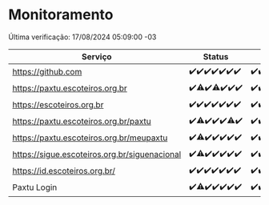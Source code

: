 # Monitoramento

Última verificação: 17/08/2024 05:09:00 -03

|Serviço|Status|Últimas 24h|
|---|---|---|
|https://github.com|<span title="2024-08-10: OK=24">✔️</span><span title="2024-08-11: OK=23">✔️</span><span title="2024-08-12: OK=23">✔️</span><span title="2024-08-13: OK=23">✔️</span><span title="2024-08-14: OK=23">✔️</span><span title="2024-08-15: OK=24">✔️</span><span title="2024-08-16: OK=8">✔️</span>|<span title="16/08/2024 05:10:00 -03 : 200">✔️</span><span title="16/08/2024 06:08:00 -03 : 200">✔️</span><span title="16/08/2024 07:08:00 -03 : 200">✔️</span><span title="16/08/2024 08:06:00 -03 : 200">✔️</span><span title="16/08/2024 09:14:00 -03 : 200">✔️</span><span title="16/08/2024 10:11:00 -03 : 200">✔️</span><span title="16/08/2024 11:06:00 -03 : 200">✔️</span><span title="16/08/2024 12:07:00 -03 : 200">✔️</span><span title="16/08/2024 13:09:00 -03 : 200">✔️</span><span title="16/08/2024 14:06:00 -03 : 200">✔️</span><span title="16/08/2024 15:10:00 -03 : 200">✔️</span><span title="16/08/2024 16:04:00 -03 : 200">✔️</span><span title="16/08/2024 17:07:00 -03 : 200">✔️</span><span title="16/08/2024 18:07:00 -03 : 200">✔️</span><span title="16/08/2024 19:07:00 -03 : 200">✔️</span><span title="16/08/2024 20:08:00 -03 : 200">✔️</span><span title="16/08/2024 21:34:00 -03 : 200">✔️</span><span title="16/08/2024 22:56:00 -03 : 200">✔️</span><span title="16/08/2024 23:28:00 -03 : 200">✔️</span><span title="17/08/2024 00:07:00 -03 : 200">✔️</span><span title="17/08/2024 01:09:00 -03 : 200">✔️</span><span title="17/08/2024 02:07:00 -03 : 200">✔️</span><span title="17/08/2024 03:09:00 -03 : 200">✔️</span><span title="17/08/2024 04:06:00 -03 : 200">✔️</span><span title="17/08/2024 05:09:00 -03 : 200">✔️</span>|
|https://paxtu.escoteiros.org.br|<span title="2024-08-10: OK=24">✔️</span><span title="2024-08-11: OK=22, Falhas=1">⚠️</span><span title="2024-08-12: OK=23">✔️</span><span title="2024-08-13: OK=22, Falhas=1">⚠️</span><span title="2024-08-14: OK=23">✔️</span><span title="2024-08-15: OK=24">✔️</span><span title="2024-08-16: OK=8">✔️</span>|<span title="16/08/2024 05:10:00 -03 : 200">✔️</span><span title="16/08/2024 06:08:00 -03 : 200">✔️</span><span title="16/08/2024 07:08:00 -03 : 200">✔️</span><span title="16/08/2024 08:06:00 -03 : 200">✔️</span><span title="16/08/2024 09:14:00 -03 : 200">✔️</span><span title="16/08/2024 10:11:00 -03 : 200">✔️</span><span title="16/08/2024 11:06:00 -03 : 200">✔️</span><span title="16/08/2024 12:07:00 -03 : 200">✔️</span><span title="16/08/2024 13:09:00 -03 : 200">✔️</span><span title="16/08/2024 14:06:00 -03 : 200">✔️</span><span title="16/08/2024 15:10:00 -03 : 200">✔️</span><span title="16/08/2024 16:04:00 -03 : 200">✔️</span><span title="16/08/2024 17:07:00 -03 : 200">✔️</span><span title="16/08/2024 18:07:00 -03 : 200">✔️</span><span title="16/08/2024 19:07:00 -03 : 200">✔️</span><span title="16/08/2024 20:08:00 -03 : 200">✔️</span><span title="16/08/2024 21:34:00 -03 : 200">✔️</span><span title="16/08/2024 22:56:00 -03 : 200">✔️</span><span title="16/08/2024 23:28:00 -03 : 200">✔️</span><span title="17/08/2024 00:07:00 -03 : 200">✔️</span><span title="17/08/2024 01:09:00 -03 : 200">✔️</span><span title="17/08/2024 02:07:00 -03 : 200">✔️</span><span title="17/08/2024 03:09:00 -03 : 200">✔️</span><span title="17/08/2024 04:06:00 -03 : 200">✔️</span><span title="17/08/2024 05:09:00 -03 : 200">✔️</span>|
|https://escoteiros.org.br|<span title="2024-08-10: OK=24">✔️</span><span title="2024-08-11: OK=23">✔️</span><span title="2024-08-12: OK=23">✔️</span><span title="2024-08-13: OK=23">✔️</span><span title="2024-08-14: OK=23">✔️</span><span title="2024-08-15: OK=24">✔️</span><span title="2024-08-16: OK=8">✔️</span>|<span title="16/08/2024 05:10:00 -03 : 200">✔️</span><span title="16/08/2024 06:08:00 -03 : 200">✔️</span><span title="16/08/2024 07:08:00 -03 : 200">✔️</span><span title="16/08/2024 08:06:00 -03 : 200">✔️</span><span title="16/08/2024 09:14:00 -03 : 200">✔️</span><span title="16/08/2024 10:11:00 -03 : 200">✔️</span><span title="16/08/2024 11:06:00 -03 : 200">✔️</span><span title="16/08/2024 12:07:00 -03 : 200">✔️</span><span title="16/08/2024 13:09:00 -03 : 200">✔️</span><span title="16/08/2024 14:06:00 -03 : 200">✔️</span><span title="16/08/2024 15:10:00 -03 : 200">✔️</span><span title="16/08/2024 16:04:00 -03 : 200">✔️</span><span title="16/08/2024 17:07:00 -03 : 200">✔️</span><span title="16/08/2024 18:07:00 -03 : 200">✔️</span><span title="16/08/2024 19:07:00 -03 : 200">✔️</span><span title="16/08/2024 20:08:00 -03 : 200">✔️</span><span title="16/08/2024 21:34:00 -03 : 200">✔️</span><span title="16/08/2024 22:56:00 -03 : 200">✔️</span><span title="16/08/2024 23:28:00 -03 : 200">✔️</span><span title="17/08/2024 00:07:00 -03 : 200">✔️</span><span title="17/08/2024 01:09:00 -03 : 200">✔️</span><span title="17/08/2024 02:07:00 -03 : 200">✔️</span><span title="17/08/2024 03:09:00 -03 : 200">✔️</span><span title="17/08/2024 04:06:00 -03 : 200">✔️</span><span title="17/08/2024 05:09:00 -03 : 200">✔️</span>|
|https://paxtu.escoteiros.org.br/paxtu|<span title="2024-08-10: OK=24">✔️</span><span title="2024-08-11: OK=22, Falhas=1">⚠️</span><span title="2024-08-12: OK=23">✔️</span><span title="2024-08-13: OK=23">✔️</span><span title="2024-08-14: OK=23">✔️</span><span title="2024-08-15: OK=23, Falhas=1">⚠️</span><span title="2024-08-16: OK=8">✔️</span>|<span title="16/08/2024 05:10:00 -03 : 200">✔️</span><span title="16/08/2024 06:08:00 -03 : 200">✔️</span><span title="16/08/2024 07:08:00 -03 : 200">✔️</span><span title="16/08/2024 08:06:00 -03 : 200">✔️</span><span title="16/08/2024 09:14:00 -03 : 200">✔️</span><span title="16/08/2024 10:11:00 -03 : 200">✔️</span><span title="16/08/2024 11:06:00 -03 : 200">✔️</span><span title="16/08/2024 12:07:00 -03 : 200">✔️</span><span title="16/08/2024 13:09:00 -03 : 200">✔️</span><span title="16/08/2024 14:06:00 -03 : 200">✔️</span><span title="16/08/2024 15:10:00 -03 : 200">✔️</span><span title="16/08/2024 16:04:00 -03 : 200">✔️</span><span title="16/08/2024 17:07:00 -03 : 200">✔️</span><span title="16/08/2024 18:07:00 -03 : 200">✔️</span><span title="16/08/2024 19:07:00 -03 : 200">✔️</span><span title="16/08/2024 20:08:00 -03 : 200">✔️</span><span title="16/08/2024 21:34:00 -03 : 0">❌</span><span title="16/08/2024 22:56:00 -03 : 200">✔️</span><span title="16/08/2024 23:28:00 -03 : 200">✔️</span><span title="17/08/2024 00:07:00 -03 : 200">✔️</span><span title="17/08/2024 01:09:00 -03 : 200">✔️</span><span title="17/08/2024 02:08:00 -03 : 200">✔️</span><span title="17/08/2024 03:09:00 -03 : 200">✔️</span><span title="17/08/2024 04:06:00 -03 : 200">✔️</span><span title="17/08/2024 05:09:00 -03 : 200">✔️</span>|
|https://paxtu.escoteiros.org.br/meupaxtu|<span title="2024-08-10: OK=24">✔️</span><span title="2024-08-11: OK=22, Falhas=1">⚠️</span><span title="2024-08-12: OK=23">✔️</span><span title="2024-08-13: OK=23">✔️</span><span title="2024-08-14: OK=23">✔️</span><span title="2024-08-15: OK=24">✔️</span><span title="2024-08-16: OK=8">✔️</span>|<span title="16/08/2024 05:10:00 -03 : 200">✔️</span><span title="16/08/2024 06:08:00 -03 : 200">✔️</span><span title="16/08/2024 07:08:00 -03 : 200">✔️</span><span title="16/08/2024 08:06:00 -03 : 200">✔️</span><span title="16/08/2024 09:14:00 -03 : 200">✔️</span><span title="16/08/2024 10:11:00 -03 : 200">✔️</span><span title="16/08/2024 11:06:00 -03 : 200">✔️</span><span title="16/08/2024 12:07:00 -03 : 200">✔️</span><span title="16/08/2024 13:09:00 -03 : 200">✔️</span><span title="16/08/2024 14:06:00 -03 : 200">✔️</span><span title="16/08/2024 15:10:00 -03 : 200">✔️</span><span title="16/08/2024 16:04:00 -03 : 200">✔️</span><span title="16/08/2024 17:07:00 -03 : 200">✔️</span><span title="16/08/2024 18:07:00 -03 : 200">✔️</span><span title="16/08/2024 19:07:00 -03 : 200">✔️</span><span title="16/08/2024 20:08:00 -03 : 200">✔️</span><span title="16/08/2024 21:34:00 -03 : 200">✔️</span><span title="16/08/2024 22:56:00 -03 : 200">✔️</span><span title="16/08/2024 23:28:00 -03 : 200">✔️</span><span title="17/08/2024 00:07:00 -03 : 200">✔️</span><span title="17/08/2024 01:09:00 -03 : 200">✔️</span><span title="17/08/2024 02:08:00 -03 : 200">✔️</span><span title="17/08/2024 03:09:00 -03 : 200">✔️</span><span title="17/08/2024 04:06:00 -03 : 200">✔️</span><span title="17/08/2024 05:09:00 -03 : 200">✔️</span>|
|https://sigue.escoteiros.org.br/siguenacional|<span title="2024-08-10: OK=24">✔️</span><span title="2024-08-11: OK=22, Falhas=1">⚠️</span><span title="2024-08-12: OK=23">✔️</span><span title="2024-08-13: OK=23">✔️</span><span title="2024-08-14: OK=23">✔️</span><span title="2024-08-15: OK=24">✔️</span><span title="2024-08-16: OK=8">✔️</span>|<span title="16/08/2024 05:10:00 -03 : 200">✔️</span><span title="16/08/2024 06:08:00 -03 : 200">✔️</span><span title="16/08/2024 07:08:00 -03 : 200">✔️</span><span title="16/08/2024 08:06:00 -03 : 200">✔️</span><span title="16/08/2024 09:14:00 -03 : 200">✔️</span><span title="16/08/2024 10:11:00 -03 : 200">✔️</span><span title="16/08/2024 11:06:00 -03 : 200">✔️</span><span title="16/08/2024 12:07:00 -03 : 200">✔️</span><span title="16/08/2024 13:09:00 -03 : 200">✔️</span><span title="16/08/2024 14:06:00 -03 : 200">✔️</span><span title="16/08/2024 15:10:00 -03 : 200">✔️</span><span title="16/08/2024 16:04:00 -03 : 200">✔️</span><span title="16/08/2024 17:07:00 -03 : 200">✔️</span><span title="16/08/2024 18:07:00 -03 : 200">✔️</span><span title="16/08/2024 19:07:00 -03 : 200">✔️</span><span title="16/08/2024 20:08:00 -03 : 200">✔️</span><span title="16/08/2024 21:34:00 -03 : 200">✔️</span><span title="16/08/2024 22:56:00 -03 : 200">✔️</span><span title="16/08/2024 23:28:00 -03 : 200">✔️</span><span title="17/08/2024 00:07:00 -03 : 200">✔️</span><span title="17/08/2024 01:09:00 -03 : 200">✔️</span><span title="17/08/2024 02:08:00 -03 : 200">✔️</span><span title="17/08/2024 03:09:00 -03 : 200">✔️</span><span title="17/08/2024 04:06:00 -03 : 200">✔️</span><span title="17/08/2024 05:09:00 -03 : 200">✔️</span>|
|https://id.escoteiros.org.br/|<span title="2024-08-10: OK=24">✔️</span><span title="2024-08-11: OK=23">✔️</span><span title="2024-08-12: OK=23">✔️</span><span title="2024-08-13: OK=23">✔️</span><span title="2024-08-14: OK=23">✔️</span><span title="2024-08-15: OK=24">✔️</span><span title="2024-08-16: OK=8">✔️</span>|<span title="16/08/2024 05:10:00 -03 : 200">✔️</span><span title="16/08/2024 06:08:00 -03 : 200">✔️</span><span title="16/08/2024 07:08:00 -03 : 200">✔️</span><span title="16/08/2024 08:06:00 -03 : 200">✔️</span><span title="16/08/2024 09:14:00 -03 : 200">✔️</span><span title="16/08/2024 10:11:00 -03 : 200">✔️</span><span title="16/08/2024 11:06:00 -03 : 200">✔️</span><span title="16/08/2024 12:07:00 -03 : 200">✔️</span><span title="16/08/2024 13:09:00 -03 : 200">✔️</span><span title="16/08/2024 14:06:00 -03 : 200">✔️</span><span title="16/08/2024 15:10:00 -03 : 200">✔️</span><span title="16/08/2024 16:04:00 -03 : 200">✔️</span><span title="16/08/2024 17:07:00 -03 : 200">✔️</span><span title="16/08/2024 18:07:00 -03 : 200">✔️</span><span title="16/08/2024 19:07:00 -03 : 200">✔️</span><span title="16/08/2024 20:08:00 -03 : 200">✔️</span><span title="16/08/2024 21:34:00 -03 : 200">✔️</span><span title="16/08/2024 22:56:00 -03 : 200">✔️</span><span title="16/08/2024 23:28:00 -03 : 200">✔️</span><span title="17/08/2024 00:07:00 -03 : 200">✔️</span><span title="17/08/2024 01:09:00 -03 : 200">✔️</span><span title="17/08/2024 02:08:00 -03 : 200">✔️</span><span title="17/08/2024 03:09:00 -03 : 200">✔️</span><span title="17/08/2024 04:06:00 -03 : 200">✔️</span><span title="17/08/2024 05:09:00 -03 : 200">✔️</span>|
|Paxtu Login|<span title="2024-08-10: OK=24">✔️</span><span title="2024-08-11: OK=22, Falhas=1">⚠️</span><span title="2024-08-12: OK=23">✔️</span><span title="2024-08-13: OK=23">✔️</span><span title="2024-08-14: OK=23">✔️</span><span title="2024-08-15: OK=24">✔️</span><span title="2024-08-16: OK=8">✔️</span>|<span title="16/08/2024 05:10:00 -03 : 200">✔️</span><span title="16/08/2024 06:08:00 -03 : 200">✔️</span><span title="16/08/2024 07:08:00 -03 : 200">✔️</span><span title="16/08/2024 08:06:00 -03 : 200">✔️</span><span title="16/08/2024 09:14:00 -03 : 200">✔️</span><span title="16/08/2024 10:11:00 -03 : 200">✔️</span><span title="16/08/2024 11:06:00 -03 : 200">✔️</span><span title="16/08/2024 12:07:00 -03 : 200">✔️</span><span title="16/08/2024 13:09:00 -03 : 200">✔️</span><span title="16/08/2024 14:06:00 -03 : 200">✔️</span><span title="16/08/2024 15:10:00 -03 : 200">✔️</span><span title="16/08/2024 16:04:00 -03 : 200">✔️</span><span title="16/08/2024 17:07:00 -03 : 200">✔️</span><span title="16/08/2024 18:07:00 -03 : 200">✔️</span><span title="16/08/2024 19:07:00 -03 : 200">✔️</span><span title="16/08/2024 20:08:00 -03 : 200">✔️</span><span title="16/08/2024 21:34:00 -03 : 200">✔️</span><span title="16/08/2024 22:56:00 -03 : 200">✔️</span><span title="16/08/2024 23:28:00 -03 : 200">✔️</span><span title="17/08/2024 00:07:00 -03 : 200">✔️</span><span title="17/08/2024 01:09:00 -03 : 200">✔️</span><span title="17/08/2024 02:08:00 -03 : 200">✔️</span><span title="17/08/2024 03:09:00 -03 : 200">✔️</span><span title="17/08/2024 04:06:00 -03 : 200">✔️</span><span title="17/08/2024 05:09:00 -03 : 200">✔️</span>|
